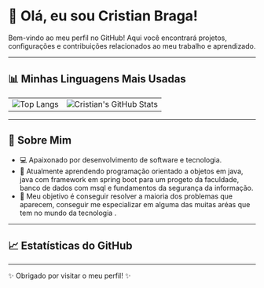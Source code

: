 # 👋 Olá, eu sou Cristian Braga!

Bem-vindo ao meu perfil no GitHub! Aqui você encontrará projetos, configurações e contribuições relacionados ao meu trabalho e aprendizado.

---

## 📊 Minhas Linguagens Mais Usadas

<table>
  <tr>
    <td>
      <img src="https://github-readme-stats.vercel.app/api/top-langs/?username=CristianBraga7&layout=compact&theme=dracula" alt="Top Langs" />
    </td>
    <td>
      <img src="https://github-readme-stats.vercel.app/api?username=CristianBraga7&show_icons=true&theme=dracula" alt="Cristian's GitHub Stats" />
    </td>
  </tr>
</table>

---

## 📖 Sobre Mim
- 💻 Apaixonado por desenvolvimento de software e tecnologia.
- 🌱 Atualmente aprendendo programação orientado a objetos em java, java com framework em spring boot para um progeto da faculdade, banco de dados com msql e fundamentos da segurança da informação.
- 🎯 Meu objetivo é conseguir resolver a maioria dos problemas que aparecem, conseguir me especializar em alguma das muitas aréas que tem no mundo da tecnologia .

---

## 📈 Estatísticas do GitHub



---
✨ Obrigado por visitar o meu perfil! ✨
